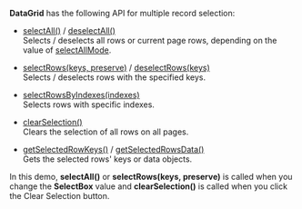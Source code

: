 **DataGrid** has the following API for multiple record selection:

* [selectAll()](/Documentation/ApiReference/UI_Widgets/dxDataGrid/Methods/#selectAll) / [deselectAll()](/Documentation/ApiReference/UI_Widgets/dxDataGrid/Methods/#deselectAll)       
Selects / deselects all rows or current page rows, depending on the value of [selectAllMode](/Documentation/ApiReference/UI_Widgets/dxDataGrid/Configuration/selection/#selectAllMode).

* [selectRows(keys, preserve)](/Documentation/ApiReference/UI_Widgets/dxDataGrid/Methods/#selectRowskeys_preserve) / [deselectRows(keys)](/Documentation/ApiReference/UI_Widgets/dxDataGrid/Methods/#deselectRowskeys)       
Selects / deselects rows with the specified keys.

* [selectRowsByIndexes(indexes)](/Documentation/ApiReference/UI_Widgets/dxDataGrid/Methods/#selectRowsByIndexesindexes)       
Selects rows with specific indexes.

* [clearSelection()](/Documentation/ApiReference/UI_Widgets/dxDataGrid/Methods/#clearSelection)       
Clears the selection of all rows on all pages.

* [getSelectedRowKeys()](/Documentation/ApiReference/UI_Widgets/dxDataGrid/Methods/#getSelectedRowKeys) / [getSelectedRowsData()](/Documentation/ApiReference/UI_Widgets/dxDataGrid/Methods/#getSelectedRowsData)       
Gets the selected rows' keys or data objects.

In this demo, **selectAll()** or **selectRows(keys, preserve)** is called when you change the **SelectBox** value and **clearSelection()** is called when you click the Clear Selection button.